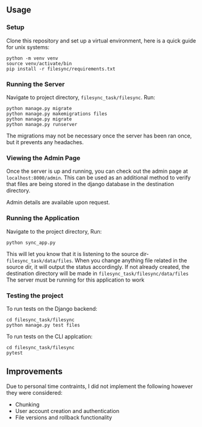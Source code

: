## Usage
### Setup
Clone this repository and set up a virtual environment, here is a quick guide for unix systems:
```
python -m venv venv
source venv/activate/bin
pip install -r filesync/requirements.txt
```
### Running the Server
Navigate to project directory, ```filesync_task/filesync```. Run:
```
python manage.py migrate
python manage.py makemigrations files
python manage.py migrate
python manage.py runserver
```
The migrations may not be necessary once the server has been ran once, but it prevents any headaches.

### Viewing the Admin Page
Once the server is up and running, you can check out the admin page at ```localhost:8000/admin```.  This can be used as an additional method to verify that files are being stored in the django database in the destination directory.

Admin details are available upon request.

### Running the Application
Navigate to the project directory, Run:
```
python sync_app.py
```
This will let you know that it is listening to the source dir-```filesync_task/data/files```. When you change anything file related in the source dir, it will output the status accordingly. 
If not already created, the destination directory will be made in ```filesync_task/filesync/data/files```
The server must be running for this application to work

### Testing the project
To run tests on the Django backend:
```
cd filesync_task/filesync
python manage.py test files
```
To run tests on the CLI applcation:
```
cd filesync_task/filesync
pytest
```

## Improvements

Due to personal time contraints, I did not implement the following however they were considered:

- Chunking
- User account creation and authentication
- File versions and rollback functionality
